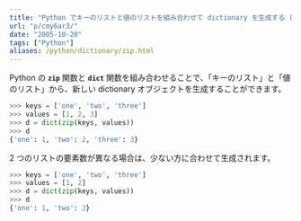 ```yaml
---
title: "Python でキーのリストと値のリストを組み合わせて dictionary を生成する (zip)"
url: "p/cmy6ar3/"
date: "2005-10-20"
tags: ["Python"]
aliases: /python/dictionary/zip.html
---
```


Python の __`zip`__ 関数と __`dict`__ 関数を組み合わせることで、「キーのリスト」と「値のリスト」から、新しい dictionary オブジェクトを生成することができます。

```python
>>> keys = ['one', 'two', 'three']
>>> values = [1, 2, 3]
>>> d = dict(zip(keys, values))
>>> d
{'one': 1, 'two': 2, 'three': 3}
```

2 つのリストの要素数が異なる場合は、少ない方に合わせて生成されます。

```python
>>> keys = ['one', 'two', 'three']
>>> values = [1, 2]
>>> d = dict(zip(keys, values))
>>> d
{'one': 1, 'two': 2}
```

